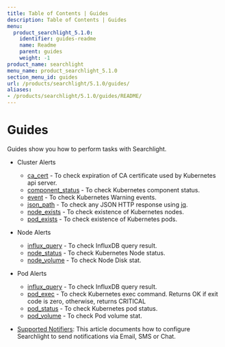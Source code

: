 ```yaml
---
title: Table of Contents | Guides
description: Table of Contents | Guides
menu:
  product_searchlight_5.1.0:
    identifier: guides-readme
    name: Readme
    parent: guides
    weight: -1
product_name: searchlight
menu_name: product_searchlight_5.1.0
section_menu_id: guides
url: /products/searchlight/5.1.0/guides/
aliases:
- /products/searchlight/5.1.0/guides/README/
---
```


# Guides

Guides show you how to perform tasks with Searchlight.

- Cluster Alerts
  - [ca_cert](/products/searchlight/5.1.0/guides/cluster-alerts/ca_cert) - To check expiration of CA certificate used by Kubernetes api server.
  - [component_status](/products/searchlight/5.1.0/guides/cluster-alerts/component_status) - To check Kubernetes component status.
  - [event](/products/searchlight/5.1.0/guides/cluster-alerts/event) - To check Kubernetes Warning events.
  - [json_path](/products/searchlight/5.1.0/guides/cluster-alerts/json_path) - To check any JSON HTTP response using [jq](https://stedolan.github.io/jq/).
  - [node_exists](/products/searchlight/5.1.0/guides/cluster-alerts/node_exists) - To check existence of Kubernetes nodes.
  - [pod_exists](/products/searchlight/5.1.0/guides/cluster-alerts/pod_exists) - To check existence of Kubernetes pods.

- Node Alerts
  - [influx_query](/products/searchlight/5.1.0/guides/node-alerts/influx_query) - To check InfluxDB query result.
  - [node_status](/products/searchlight/5.1.0/guides/node-alerts/node_status) - To check Kubernetes Node status.
  - [node_volume](/products/searchlight/5.1.0/guides/node-alerts/node_volume) - To check Node Disk stat.

- Pod Alerts
  - [influx_query](/products/searchlight/5.1.0/guides/pod-alerts/influx_query) - To check InfluxDB query result.
  - [pod_exec](/products/searchlight/5.1.0/guides/pod-alerts/pod_exec) - To check Kubernetes exec command. Returns OK if exit code is zero, otherwise, returns CRITICAL
  - [pod_status](/products/searchlight/5.1.0/guides/pod-alerts/pod_status) - To check Kubernetes pod status.
  - [pod_volume](/products/searchlight/5.1.0/guides/pod-alerts/pod_volume) - To check Pod volume stat.

- [Supported Notifiers](/products/searchlight/5.1.0/guides/notifiers): This article documents how to configure Searchlight to send notifications via Email, SMS or Chat.
